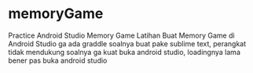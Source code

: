# memoryGame
Practice Android Studio Memory Game
Latihan Buat Memory Game di Android Studio
ga ada graddle soalnya buat pake sublime text, perangkat tidak mendukung soalnya
ga kuat buka android studio, loadingnya lama bener pas buka android studio
